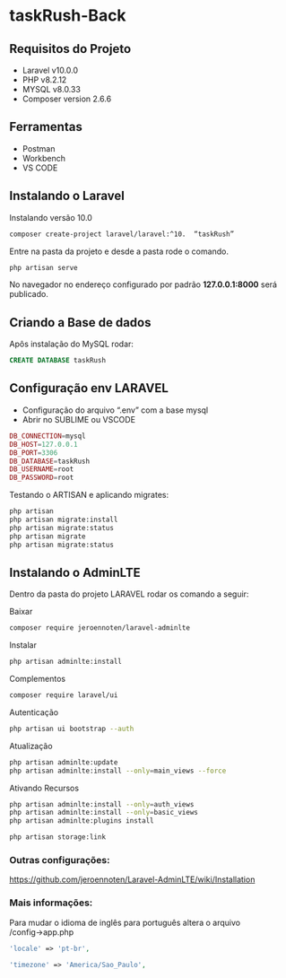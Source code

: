 # taskRush-Back

## Requisitos do Projeto

- Laravel v10.0.0 
- PHP v8.2.12
- MYSQL v8.0.33
- Composer version 2.6.6

## Ferramentas
- Postman
- Workbench
- VS CODE
  
## Instalando o Laravel

Instalando versão 10.0
```bash
composer create-project laravel/laravel:^10.  “taskRush”
```
Entre na pasta da projeto e desde a pasta rode o comando.
```bash
php artisan serve
```
No navegador no endereço configurado por padrão **127.0.0.1:8000** será publicado.

## Criando a Base de dados

Apôs instalação do MySQL rodar:
```SQL
CREATE DATABASE taskRush
```
## Configuração env LARAVEL

- Configuração do arquivo “.env” com a base mysql
- Abrir no SUBLIME ou VSCODE

~~~php
DB_CONNECTION=mysql
DB_HOST=127.0.0.1
DB_PORT=3306
DB_DATABASE=taskRush
DB_USERNAME=root
DB_PASSWORD=root
~~~

Testando o ARTISAN e aplicando migrates:

```bash
php artisan
php artisan migrate:install
php artisan migrate:status
php artisan migrate
php artisan migrate:status
```

## Instalando o **AdminLTE**

Dentro da pasta do projeto LARAVEL rodar os comando a seguir:

Baixar
```bash
composer require jeroennoten/laravel-adminlte
```
Instalar
```bash
php artisan adminlte:install
```
Complementos
```bash
composer require laravel/ui
```
Autenticação
```bash
php artisan ui bootstrap --auth
```
Atualização
```bash
php artisan adminlte:update
php artisan adminlte:install --only=main_views --force
```
Ativando Recursos
```bash
php artisan adminlte:install --only=auth_views
php artisan adminlte:install --only=basic_views
php artisan adminlte:plugins install

php artisan storage:link

```
### Outras configurações:
https://github.com/jeroennoten/Laravel-AdminLTE/wiki/Installation

### Mais informações:
Para mudar o idioma de inglês para português altera o arquivo /config→app.php
~~~php
'locale' => 'pt-br',

'timezone' => 'America/Sao_Paulo',
~~~
